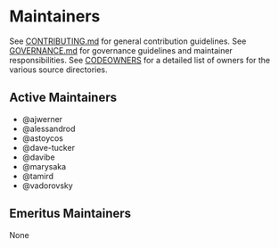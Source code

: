 # Maintainers

See [CONTRIBUTING.md](./CONTRIBUTING.md) for general contribution guidelines.
See [GOVERNANCE.md](./GOVERNANCE.md) for governance guidelines and maintainer
responsibilities.
See [CODEOWNERS](./CODEOWNERS) for a detailed list of owners for the various
source directories.

## Active Maintainers

- @ajwerner
- @alessandrod
- @astoycos
- @dave-tucker
- @davibe
- @marysaka
- @tamird
- @vadorovsky

## Emeritus Maintainers

None
